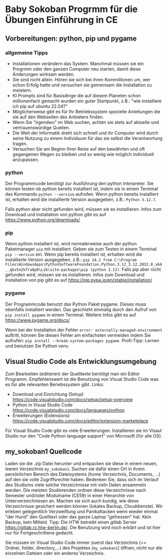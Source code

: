 # Baby Sokoban Progrmm für die Übungen Einführung in CE 

## Vorbereitungen: python, pip und pygame

### allgemeine Tipps 
- Installationen verändern das System. Manchmal müssen sie ein Progrmm oder den ganzen Computer neu starten, damit diese Änderungen wirksam werden. 
- Sie sind nicht allein. Hören sie sich bei ihren Kommilitonen um, wer schon Erfolg hatte und versuchen sie gemeinsam die Installation zu meistern.
- KI Prompts sind für Basisdinge die auf diesem Planeten schon millionenfach gemacht wurden ein guter Startpunkt, z.B.: "wie installiere ich pip auf ubuntu 22.04?"
- Möglicherweise gibt es für Ihr Betriebssystem spezielle Anleitungen die sie auf den Webseiten des Anbieters finden.
- Wenn Sie "irgendwo" im Web suchen, achten sie stets auf aktuelle und vertrauenswürdige Quellen.
- Die Welt der Informatik dreht sich schnell und ihr Computer wird durch seine Nutzung zu einem Individuum für das sie selbst die Verantwortung tragen.
- Versuchen Sie am Beginn Ihrer Reise auf den bewährten und oft gegangenen Wegen zu bleiben und so wenig wie möglich individuell anzupassen. 

### python
Der Programmcode benötigt zur Ausführung den python Interpreter. 
Sie können testen ob python bereits installiert ist, indem sie in einem Terminal das Kommando `python --version` aufrufen.
Wenn python bereits installiert ist, erhalten wird die installierte Version ausgegeben, z.B.: `Python 3.12.7`.

Falls python aber nicht gefunden wird, müssen sie es installieren.
Infos zum Download und Installation von python gibt es auf https://www.python.org/downloads/

### pip
Wenn python installiert ist, wird normalerweise auch der python Paketmanager `pip` mit installiert.
Geben sie zum Testen in einem Terminal `pip --version` ein. 
Wenn pip bereits installiert ist, erhalten wird die installierte Version ausgegeben, z.B.: 
`pip 24.2 from C:\Program Files\WindowsApps\PythonSoftwareFoundation.Python.3.12_3.12.2032.0_x64__qbz5n2kfra8p0\Lib\site-packages\pip (python 3.12)`.
Falls pip aber nicht gefunden wird, müssen sie es installieren.
Infos zum Download und Installation von pip gibt es auf https://pip.pypa.io/en/stable/installation/

### pygame
Der Programmcode benutzt das Python Paket pygame. Dieses muss ebenfalls installiert werden.
Das geschieht einmalig durch den Aufruf von `pip install pygame` in einem Terminal.
Weitere Infos gibt es auf https://www.pygame.org/docs/

Wenn bei der Installation der Fehler `error: externally-managed-environment` auftritt, können Sie diesen Fehler am einfachsten vermeiden indem Sie aufrufen:
`pip install --break-system-packages pygame`. Profi-Tipp: Lernen und benutzen Sie Python venv.


## Visual Studio Code als Entwicklungsumgebung
Zum Bearbeiten (editieren) der Quelltexte benötigt man ein Editor Programm. Empfehlenswert ist die Benutzung von Visual Studio Code was es für alle relevanten Beriebssystem gibt.
Links:
- Download und Einrichtung (Setup) https://code.visualstudio.com/docs/setup/setup-overview
- Python in Visual Studio Code https://code.visualstudio.com/docs/languages/python
- Erweiterungen (Extensions) https://code.visualstudio.com/docs/editor/extension-marketplace

Für Visual Studio Code gibt es viele Erweiterungen. Installieren sie im Visaul Studio nur den "Code Python language support" von Microsoft (für alle OS). 

## my_sokoban1 Quellcode
Laden sie die .zip Datei herunter und entpacken sie diese in einem neuen, leeren Verzeichnis `my_sokoban1`. Suchen sie dafür einen Ort in ihrem persönlichen Bereich des Dateisystems (home Verzeichnis, Documents, ...) auf den sie volle Zugriffsrechte haben. Bedenken Sie, dass sich im Verlauf des Studiums viele solche Verzeichnisse mit vieln Daten ansammeln werden. Die meisten Studierenden ordnen diese Verzeichnisse nach Semester und/oder Modulname (CE59) in einer Hierarchie von Unterverzeichnissen an. Machen sie sich auch kundig, wie diese Verzeichnisse gesichert werden können (lokales Backup, Clouddienste). Wir erleben gelegentlich Verzweiflung und Panikattacken wenn wieder einmal "der Hund" den Quelltext oder das ganze Laptop "gefressen" hat. Kein Backup, kein Mitleid. Tipp: Die HTW betreibt einen gitlab Server https://gitlab.rz.htw-berlin.de/. Die Benutzung wird noch erklärt und ist hier nur für Fortgeschrittene gedacht.

Sie müssen im Visual Studio Code immer zuerst das Verzeichnis (== Ordner, folder, directory,...) des Projektes (`my_sokoban1`) öffnen, nicht nur die einzelnen Dateien oder ein anderes Verzeichnis.
